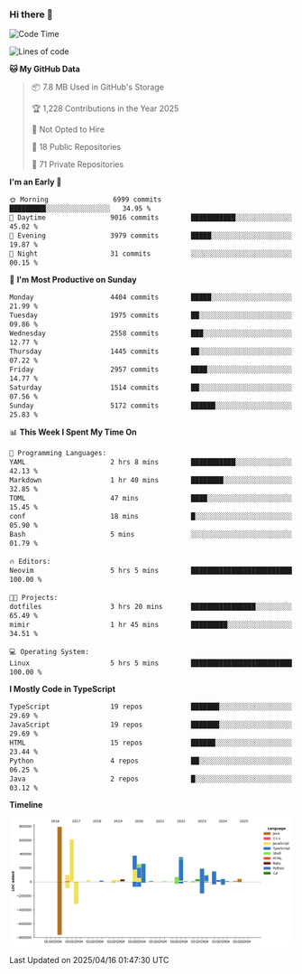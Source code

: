 ### Hi there 👋

<!--
**Clumsy-Coder/Clumsy-Coder** is a ✨ _special_ ✨ repository because its `README.md` (this file) appears on your GitHub profile.

Here are some ideas to get you started:

- 🔭 I’m currently working on ...
- 🌱 I’m currently learning ...
- 👯 I’m looking to collaborate on ...
- 🤔 I’m looking for help with ...
- 💬 Ask me about ...
- 📫 How to reach me: ...
- 😄 Pronouns: ...
- ⚡ Fun fact: ...
-->

<!-- anmol098/waka-readme-stats -->
<!--START_SECTION:waka-->
![Code Time](http://img.shields.io/badge/Code%20Time-1%2C243%20hrs%2052%20mins-blue)

![Lines of code](https://img.shields.io/badge/From%20Hello%20World%20I%27ve%20Written-3.5%20million%20lines%20of%20code-blue)

**🐱 My GitHub Data** 

> 📦 7.8 MB Used in GitHub's Storage 
 > 
> 🏆 1,228 Contributions in the Year 2025
 > 
> 🚫 Not Opted to Hire
 > 
> 📜 18 Public Repositories 
 > 
> 🔑 71 Private Repositories 
 > 
**I'm an Early 🐤** 

```text
🌞 Morning                6999 commits        █████████░░░░░░░░░░░░░░░░   34.95 % 
🌆 Daytime                9016 commits        ███████████░░░░░░░░░░░░░░   45.02 % 
🌃 Evening                3979 commits        █████░░░░░░░░░░░░░░░░░░░░   19.87 % 
🌙 Night                  31 commits          ░░░░░░░░░░░░░░░░░░░░░░░░░   00.15 % 
```
📅 **I'm Most Productive on Sunday** 

```text
Monday                   4404 commits        █████░░░░░░░░░░░░░░░░░░░░   21.99 % 
Tuesday                  1975 commits        ██░░░░░░░░░░░░░░░░░░░░░░░   09.86 % 
Wednesday                2558 commits        ███░░░░░░░░░░░░░░░░░░░░░░   12.77 % 
Thursday                 1445 commits        ██░░░░░░░░░░░░░░░░░░░░░░░   07.22 % 
Friday                   2957 commits        ████░░░░░░░░░░░░░░░░░░░░░   14.77 % 
Saturday                 1514 commits        ██░░░░░░░░░░░░░░░░░░░░░░░   07.56 % 
Sunday                   5172 commits        ██████░░░░░░░░░░░░░░░░░░░   25.83 % 
```


📊 **This Week I Spent My Time On** 

```text
💬 Programming Languages: 
YAML                     2 hrs 8 mins        ███████████░░░░░░░░░░░░░░   42.13 % 
Markdown                 1 hr 40 mins        ████████░░░░░░░░░░░░░░░░░   32.85 % 
TOML                     47 mins             ████░░░░░░░░░░░░░░░░░░░░░   15.45 % 
conf                     18 mins             █░░░░░░░░░░░░░░░░░░░░░░░░   05.90 % 
Bash                     5 mins              ░░░░░░░░░░░░░░░░░░░░░░░░░   01.79 % 

🔥 Editors: 
Neovim                   5 hrs 5 mins        █████████████████████████   100.00 % 

🐱‍💻 Projects: 
dotfiles                 3 hrs 20 mins       ████████████████░░░░░░░░░   65.49 % 
mimir                    1 hr 45 mins        █████████░░░░░░░░░░░░░░░░   34.51 % 

💻 Operating System: 
Linux                    5 hrs 5 mins        █████████████████████████   100.00 % 
```

**I Mostly Code in TypeScript** 

```text
TypeScript               19 repos            ███████░░░░░░░░░░░░░░░░░░   29.69 % 
JavaScript               19 repos            ███████░░░░░░░░░░░░░░░░░░   29.69 % 
HTML                     15 repos            ██████░░░░░░░░░░░░░░░░░░░   23.44 % 
Python                   4 repos             ██░░░░░░░░░░░░░░░░░░░░░░░   06.25 % 
Java                     2 repos             █░░░░░░░░░░░░░░░░░░░░░░░░   03.12 % 
```



**Timeline**

![Lines of Code chart](https://raw.githubusercontent.com/Clumsy-Coder/Clumsy-Coder/main/assets/bar_graph.png)


 Last Updated on 2025/04/16 01:47:30 UTC
<!--END_SECTION:waka-->
